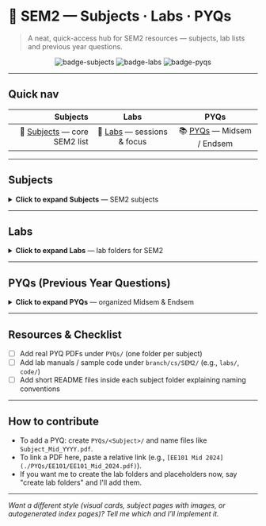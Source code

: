 # 📘 SEM2 — Subjects · Labs · PYQs

> A neat, quick-access hub for SEM2 resources — subjects, lab lists and previous year questions.

<p align="center">
  <img alt="badge-subjects" src="https://img.shields.io/badge/Subjects-5-blue?style=for-the-badge" />
  <img alt="badge-labs" src="https://img.shields.io/badge/Labs-3-green?style=for-the-badge" />
  <img alt="badge-pyqs" src="https://img.shields.io/badge/PYQs-Mid%2FEnd-orange?style=for-the-badge" />
</p>

---

## Quick nav

| Subjects | Labs | PYQs |
|---:|:---:|:---:|
| 🔖 [Subjects](#subjects) — core SEM2 list | 🧪 [Labs](#labs) — sessions & focus | 📚 [PYQs](#pyqs-previous-year-questions) — Midsem / Endsem |

---

## Subjects
<a name="subjects"></a>
<details>
<summary><strong>Click to expand Subjects</strong> — SEM2 subjects</summary>

Here are the SEM2 subjects (click a subject to open its folder README):

- � [�📁 EE101: Basic Electrical Engineering](./EE101/README.md)
- � [�📁 HS101: Communicative English](./HS101/README.md)
- 🔗 [📁 MA102: Mathematics II](./MA102/README.md)
- 🔗 [📁 ME101: Engineering Mechanics](./ME101/README.md)
- 🔗 [📁 PH101: Physics](./PH101/README.md)

**Quick tips**

- Add lecture notes and solved examples inside `branch/cs/SEM2/<Subject>/`.
- Keep PYQs under `PYQs/<Subject>/` for consistent linking.

</details>

---

## Labs
<a name="labs"></a>
<details>
<summary><strong>Click to expand Labs</strong> — lab folders for SEM2</summary>

The SEM2 labs (as shown in your attachment):

- 📁 CE101: Engineering Graphics & Design
- 📁 EE121: Basic Electrical Engineering Laboratory
- 📁 PH111: Physics Laboratory

**Notes**

- If these folders don't exist yet in the repo, I can create them and add a placeholder README in each (recommended).
- To link lab manuals or experiment PDFs here, place files under `branch/cs/SEM2/labs/<LabFolder>/` and I'll add direct links.

</details>

---

## PYQs (Previous Year Questions)
<a name="pyqs-previous-year-questions"></a>
<details>
<summary><strong>Click to expand PYQs</strong> — organized Midsem & Endsem</summary>

Organize PYQs by subject under `PYQs/<Subject>/` with filenames like `Subject_Mid_YYYY.pdf` or `Subject_End_YYYY.pdf`.

<details>
<summary><em>Midsem</em></summary>

- Example: `PYQs/EE101/EE101_Mid_2024.pdf`
- Example: `PYQs/MA102/MA102_Mid_2023.pdf`

</details>

<details>
<summary><em>Endsem</em></summary>

- Example: `PYQs/EE101/EE101_End_2024.pdf`
- Example: `PYQs/PH101/PH101_End_2023.pdf`

</details>

**Add links** — when you add PDFs to the repository I can insert direct links here.

</details>

---

## Resources & Checklist

- [ ] Add real PYQ PDFs under `PYQs/` (one folder per subject)
- [ ] Add lab manuals / sample code under `branch/cs/SEM2/` (e.g., `labs/`, `code/`)
- [ ] Add short README files inside each subject folder explaining naming conventions

---

## How to contribute

- To add a PYQ: create `PYQs/<Subject>/` and name files like `Subject_Mid_YYYY.pdf`.
- To link a PDF here, paste a relative link (e.g., `[EE101 Mid 2024](./PYQs/EE101/EE101_Mid_2024.pdf)`).
- If you want me to create the lab folders and placeholders now, say "create lab folders" and I'll add them.

---

*Want a different style (visual cards, subject pages with images, or autogenerated index pages)? Tell me which and I’ll implement it.*
